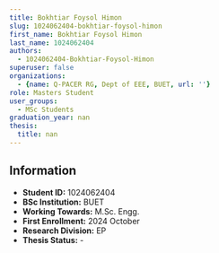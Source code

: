 ```yaml
---
title: Bokhtiar Foysol Himon
slug: 1024062404-bokhtiar-foysol-himon
first_name: Bokhtiar Foysol Himon
last_name: 1024062404
authors:
  - 1024062404-Bokhtiar-Foysol-Himon
superuser: false
organizations:
  - {name: Q-PACER RG, Dept of EEE, BUET, url: ''}
role: Masters Student
user_groups:
  - MSc Students
graduation_year: nan
thesis:
  title: nan
---
```


## Information
* **Student ID:** 1024062404
* **BSc Institution:** BUET
* **Working Towards:** M.Sc. Engg.
* **First Enrollment:** 2024 October
* **Research Division:** EP
* **Thesis Status:** -
